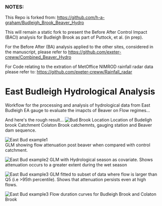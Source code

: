 ### NOTES:
This Repo is forked from: https://github.com/h-a-graham/Budleigh_Brook_Beaver_Hydro 

This will remain a static fork to present the Before After Control Impact (BACI) analysis for Budleigh Brook as part of Puttock, et al. (in prep).

For the Before After (BA) analysis applied to the other sites, considered in the manuscript, please refer to https://github.com/exeter-creww/Combined_Beaver_Hydro

For Code relating to the extration of MetOffice NIMROD rainfall radar data please refer to: https://github.com/exeter-creww/Rainfall_radar 


# East Budleigh Hydrological Analysis

Workflow for the processing and analysis of hydrological data from East Budleigh EA gauge to evaluate the imapcts of Beaver on Flow regimes...

And here's the rough result...
![Bud Brook Location](7_Site_Location/exports/BudBrookHydroLoc.jpg) 
Location of Budeligh brook Catchment Colaton Brook catchemnts, gauging station and Beaver dam sequence.

![East Bud example1](6_Event_Stats/BACI_Plots/Fig2.GLM1.jpg)  
GLM showing flow attenuation post beaver when compared with control catchment. 

![East Bud example2](6_Event_Stats/BACI_Plots/Fig3.GLM2.jpg)
GLM with Hydrological season as covariate. Shows attenuation occurs to a greater extent during the wet season

![East Bud example3](6_Event_Stats/BACI_Plots/Fig4.GLM3.jpg)
GLM fitted to subset of data where flow is larger than Q5 (i.e >95th percentile). Shows that attenuation persists even at high flows.

![East Bud example3](6_Event_Stats/BACI_Plots/Fig6.FlowDurCurve.jpg)
Flow duration curves for Budleigh Brook and Colaton Brook

